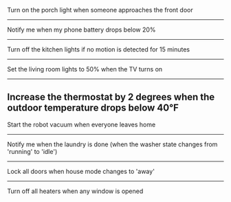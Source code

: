 Turn on the porch light when someone approaches the front door

---

Notify me when my phone battery drops below 20%

---

Turn off the kitchen lights if no motion is detected for 15 minutes

---

Set the living room lights to 50% when the TV turns on

---

Increase the thermostat by 2 degrees when the outdoor temperature drops below 40°F
---

Start the robot vacuum when everyone leaves home

---

Notify me when the laundry is done (when the washer state changes from 'running' to 'idle')

---

Lock all doors when house mode changes to 'away'

---

Turn off all heaters when any window is opened